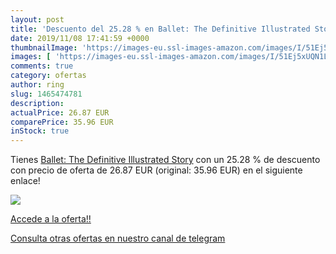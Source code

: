 ```yaml
---
layout: post
title: 'Descuento del 25.28 % en Ballet: The Definitive Illustrated Story'
date: 2019/11/08 17:41:59 +0000
thumbnailImage: 'https://images-eu.ssl-images-amazon.com/images/I/51Ej5xUQN1L._SL200_.jpg'
images: [ 'https://images-eu.ssl-images-amazon.com/images/I/51Ej5xUQN1L._SL200_.jpg' ]
comments: true
category: ofertas
author: ring
slug: 1465474781
description:
actualPrice: 26.87 EUR
comparePrice: 35.96 EUR
inStock: true
---
```


Tienes [Ballet: The Definitive Illustrated Story](https://www.amazon.com/dp/1465474781/?tag=redken08-20) con un 25.28 % de descuento con precio de oferta de 26.87 EUR (original: 35.96 EUR) en el siguiente enlace!

[![](https://images-eu.ssl-images-amazon.com/images/I/51Ej5xUQN1L._SL200_.jpg)](https://www.amazon.com/dp/1465474781/?tag=redken08-20)

[Accede a la oferta!!](https://www.amazon.com/dp/1465474781/?tag=redken08-20)

[Consulta otras ofertas en nuestro canal de telegram](https://t.me/s/ofertas25)
